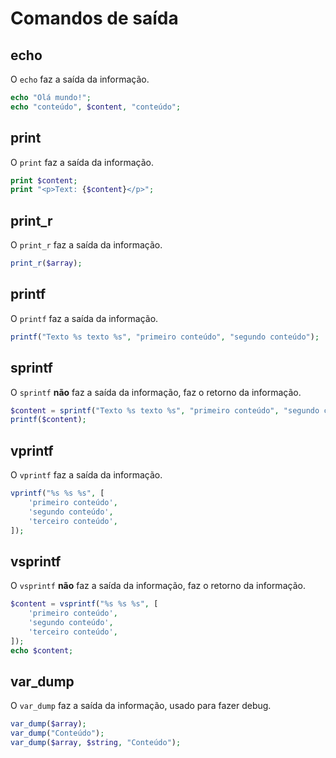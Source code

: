 # Comandos de saída
## echo
O `echo` faz a saída da informação.
```php
echo "Olá mundo!";
echo "conteúdo", $content, "conteúdo";
```

## print
O `print` faz a saída da informação.
```php
print $content;
print "<p>Text: {$content}</p>";
```

## print_r
O `print_r` faz a saída da informação.
```php
print_r($array);
```

## printf
O `printf` faz a saída da informação.
```php
printf("Texto %s texto %s", "primeiro conteúdo", "segundo conteúdo");
```

## sprintf
O `sprintf` **não** faz a saída da informação, faz o retorno da informação.
```php
$content = sprintf("Texto %s texto %s", "primeiro conteúdo", "segundo conteúdo");
printf($content);
```

## vprintf
O `vprintf` faz a saída da informação.
```php
vprintf("%s %s %s", [
	'primeiro conteúdo',
	'segundo conteúdo',
	'terceiro conteúdo',
]);
```

## vsprintf
O `vsprintf` **não** faz a saída da informação, faz o retorno da informação.
```php
$content = vsprintf("%s %s %s", [
	'primeiro conteúdo',
	'segundo conteúdo',
	'terceiro conteúdo',
]);
echo $content;
```

## var_dump
O `var_dump` faz a saída da informação, usado para fazer debug.
```php
var_dump($array);
var_dump("Conteúdo");
var_dump($array, $string, "Conteúdo");
```
<!--stackedit_data:
eyJoaXN0b3J5IjpbLTc2NTc1OTM0MywtNTk1ODA2NzA3LC0yNj
c5NjU0NTgsLTE2NjU3NTY2MDZdfQ==
-->